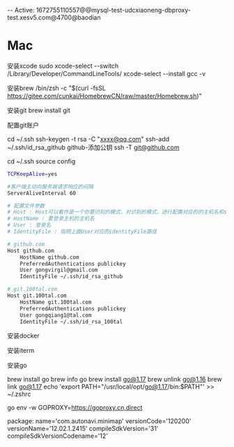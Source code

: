 -- Active: 1672755110557@@mysql-test-udcxiaoneng-dbproxy-test.xesv5.com@4700@baodian
# Mac

安装xcode
sudo xcode-select --switch /Library/Developer/CommandLineTools/
xcode-select --install
gcc -v

安装brew
/bin/zsh -c "$(curl -fsSL https://gitee.com/cunkai/HomebrewCN/raw/master/Homebrew.sh)"

安装git
brew install git

配置git账户

cd ~/.ssh
ssh-keygen -t rsa -C "xxxx@qq.com"
ssh-add ~/.ssh/id_rsa_github
github-添加公钥
ssh -T git@github.com

cd ~/.ssh
source config

```sh
TCPKeepAlive=yes

#客户端主动向服务端请求响应的间隔
ServerAliveInterval 60

# 配置文件参数
# Host : Host可以看作是一个你要识别的模式，对识别的模式，进行配置对应的的主机名和ssh文件
# HostName : 要登录主机的主机名
# User : 登录名
# IdentityFile : 指明上面User对应的identityFile路径

# github.com
Host github.com
    HostName github.com
    PreferredAuthentications publickey
    User gongvirgil@gmail.com
    IdentityFile ~/.ssh/id_rsa_github

# git.100tal.com
Host git.100tal.com
    HostName git.100tal.com
    PreferredAuthentications publickey
    User gongqiang1@tal.com
    IdentityFile ~/.ssh/id_rsa_100tal
```

安装docker

安装iterm

安装go

brew install go
brew info go
brew install go@1.17
brew unlink go@1.16
brew link go@1.17
echo 'export PATH="/usr/local/opt/go@1.17/bin:$PATH"' >> ~/.zshrc

go env -w GOPROXY=https://goproxy.cn,direct



package: name='com.autonavi.minimap' versionCode='120200' versionName='12.02.1.2415' compileSdkVersion='31' compileSdkVersionCodename='12'